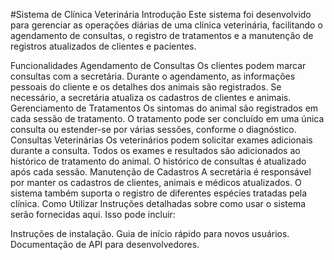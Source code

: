 #Sistema de Clínica Veterinária
Introdução
Este sistema foi desenvolvido para gerenciar as operações diárias de uma clínica veterinária, facilitando o agendamento de consultas, o registro de tratamentos e a manutenção de registros atualizados de clientes e pacientes.

Funcionalidades
Agendamento de Consultas
Os clientes podem marcar consultas com a secretária.
Durante o agendamento, as informações pessoais do cliente e os detalhes dos animais são registrados.
Se necessário, a secretária atualiza os cadastros de clientes e animais.
Gerenciamento de Tratamentos
Os sintomas do animal são registrados em cada sessão de tratamento.
O tratamento pode ser concluído em uma única consulta ou estender-se por várias sessões, conforme o diagnóstico.
Consultas Veterinárias
Os veterinários podem solicitar exames adicionais durante a consulta.
Todos os exames e resultados são adicionados ao histórico de tratamento do animal.
O histórico de consultas é atualizado após cada sessão.
Manutenção de Cadastros
A secretária é responsável por manter os cadastros de clientes, animais e médicos atualizados.
O sistema também suporta o registro de diferentes espécies tratadas pela clínica.
Como Utilizar
Instruções detalhadas sobre como usar o sistema serão fornecidas aqui. Isso pode incluir:

Instruções de instalação.
Guia de início rápido para novos usuários.
Documentação de API para desenvolvedores. 
